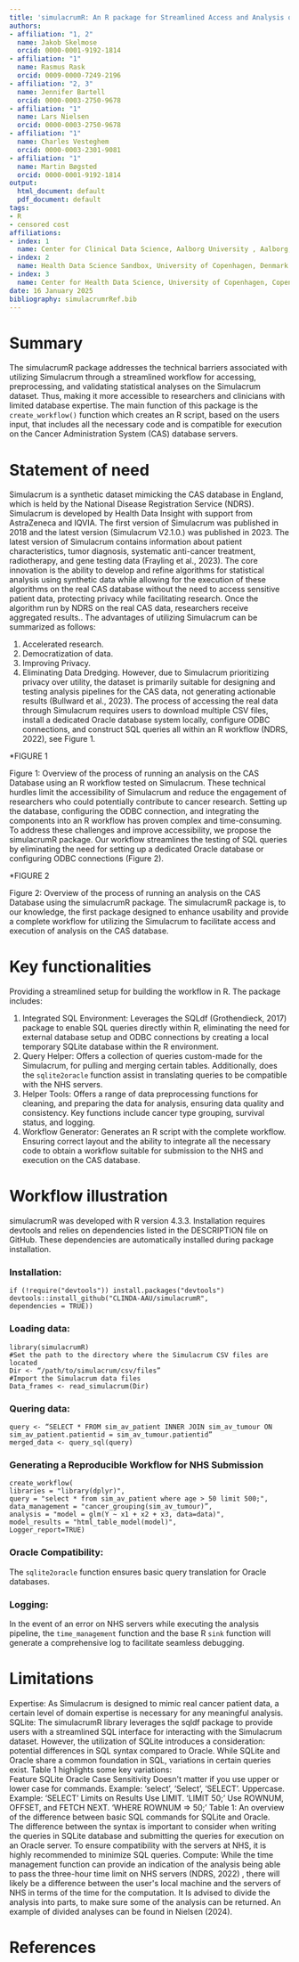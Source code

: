 ```yaml
---
title: 'simulacrumR: An R package for Streamlined Access and Analysis of the Simulacrum Cancer Dataset'
authors:
- affiliation: "1, 2"
  name: Jakob Skelmose 
  orcid: 0000-0001-9192-1814
- affiliation: "1"
  name: Rasmus Rask
  orcid: 0009-0000-7249-2196
- affiliation: "2, 3"
  name: Jennifer Bartell 
  orcid: 0000-0003-2750-9678
- affiliation: "1"
  name: Lars Nielsen  
  orcid: 0000-0003-2750-9678
- affiliation: "1"
  name: Charles Vesteghem  
  orcid: 0000-0003-2301-9081
- affiliation: "1"
  name: Martin Bøgsted
  orcid: 0000-0001-9192-1814
output:
  html_document: default
  pdf_document: default
tags:
- R
- censored cost
affiliations:
- index: 1
  name: Center for Clinical Data Science, Aalborg University , Aalborg, Denmark
- index: 2
  name: Health Data Science Sandbox, University of Copenhagen, Denmark
- index: 3
  name: Center for Health Data Science, University of Copenhagen, Copenhagen, Denmark
date: 16 January 2025
bibliography: simulacrumrRef.bib
---
```



# Summary
The simulacrumR package addresses the technical barriers associated with utilizing Simulacrum through a streamlined workflow for accessing, preprocessing, and validating statistical analyses on the Simulacrum dataset. Thus, making it more accessible to researchers and clinicians with limited database expertise. The main function of this package is the `create_workflow()` function which creates an R script, based on the users input, that includes all the necessary code and is compatible for execution on the Cancer Administration System (CAS) database servers.
# Statement of need 
Simulacrum is a synthetic dataset mimicking the CAS database in England, which is held by the National Disease Registration Service (NDRS). Simulacrum is developed by Health Data Insight with support from AstraZeneca and IQVIA. The first version of Simulacrum was published in 2018 and the latest version (Simulacrum V2.1.0.) was published in 2023. The latest version of Simulacrum contains information about patient characteristics, tumor diagnosis, systematic anti-cancer treatment, radiotherapy, and gene testing data (Frayling et al., 2023). The core innovation is the ability to develop and refine algorithms for statistical analysis using synthetic data while allowing for the execution of these algorithms on the real CAS database without the need to access sensitive patient data, protecting privacy while facilitating research. Once the algorithm run by NDRS on the real CAS data, researchers receive aggregated results.. 
The advantages of utilizing Simulacrum can be summarized as follows: 
1.	Accelerated research.
2.	Democratization of data.
3.	Improving Privacy. 
4.	Eliminating Data Dredging.
However, due to Simulacrum prioritizing privacy over utility, the dataset is primarily suitable for designing and testing analysis pipelines for the CAS data, not generating actionable results (Bullward et al., 2023). 
The process of accessing the real data through Simulacrum requires users to download multiple CSV files, install a dedicated Oracle database system locally, configure ODBC connections, and construct SQL queries all within an R workflow (NDRS, 2022), see Figure 1. 
 
*FIGURE 1

Figure 1: Overview of the process of running an analysis on the CAS Database using an R workflow tested on Simulacrum. 
These technical hurdles limit the accessibility of Simulacrum and reduce the engagement of researchers who could potentially contribute to cancer research. Setting up the database, configuring the ODBC connection, and integrating the components into an R workflow has proven complex and time-consuming. To address these challenges and improve accessibility, we propose the simulacrumR package. Our workflow streamlines the testing of SQL queries by eliminating the need for setting up a dedicated Oracle database or configuring ODBC connections (Figure 2). 

*FIGURE 2
 
Figure 2: Overview of the process of running an analysis on the CAS Database using the simulacrumR package.
The simulacrumR package is, to our knowledge, the first package designed to enhance usability and provide a complete workflow for utilizing the Simulacrum to facilitate access and execution of analysis on the CAS database.
# Key functionalities 
Providing a streamlined setup for building the workflow in R. The package includes:
1.	Integrated SQL Environment: Leverages the SQLdf (Grothendieck, 2017) package to enable SQL queries directly within R, eliminating the need for external database setup and ODBC connections by creating a local temporary SQLite database within the R environment. 
2.	Query Helper: Offers a collection of queries custom-made for the Simulacrum, for pulling and merging certain tables. Additionally, does the `sqlite2oracle` function assist in translating queries to be compatible with the NHS servers.
3.	Helper Tools: Offers a range of data preprocessing functions for cleaning, and preparing the data for analysis, ensuring data quality and consistency. Key functions include cancer type grouping, survival status, and logging. 
4.	Workflow Generator: Generates an R script with the complete workflow. Ensuring correct layout and the ability to integrate all the necessary code to obtain a workflow suitable for submission to the NHS and execution on the CAS database. 
# Workflow illustration
simulacrumR was developed with R version 4.3.3. Installation requires devtools and relies on dependencies listed in the DESCRIPTION file on GitHub. These dependencies are automatically installed during package installation.
### Installation:
```{R]
if (!require("devtools")) install.packages("devtools")
devtools::install_github("CLINDA-AAU/simulacrumR",
dependencies = TRUE)) 
```
### Loading data:
```{R}
library(simulacrumR)
#Set the path to the directory where the Simulacrum CSV files are located 
Dir <- “/path/to/simulacrum/csv/files”
#Import the Simulacrum data files 
Data_frames <- read_simulacrum(Dir)
```
### Quering data:
```{R}
query <- “SELECT * FROM sim_av_patient INNER JOIN sim_av_tumour ON sim_av_patient.patientid = sim_av_tumour.patientid”
merged_data <- query_sql(query)
```
### Generating a Reproducible Workflow for NHS Submission 
```
create_workflow( 
libraries = "library(dplyr)", 
query = "select * from sim_av_patient where age > 50 limit 500;", 
data_management = "cancer_grouping(sim_av_tumour)”,
analysis = "model = glm(Y ~ x1 + x2 + x3, data=data)",
model_results = "html_table_model(model)", 
Logger_report=TRUE)
```
### Oracle Compatibility: 
The `sqlite2oracle` function ensures basic query translation for Oracle databases.
### Logging: 
In the event of an error on NHS servers while executing the analysis pipeline, the `time_management` function and the base R `sink` function will generate a comprehensive log to facilitate seamless debugging.
# Limitations 
Expertise: As Simulacrum is designed to mimic real cancer patient data, a certain level of domain expertise is necessary for any meaningful analysis.
SQLite: The simulacrumR library leverages the sqldf package to provide users with a streamlined SQL interface for interacting with the Simulacrum dataset. However, the utilization of SQLite introduces a consideration: potential differences in SQL syntax compared to Oracle. While SQLite and Oracle share a common foundation in SQL, variations in certain queries exist. Table 1 highlights some key variations:  
Feature	SQLite	Oracle
Case Sensitivity	Doesn't matter if you use upper or lower case for commands. Example: ‘select’, ‘Select’, ‘SELECT’.	Uppercase. Example: ‘SELECT’
Limits on Results	Use LIMIT. ‘LIMIT 50;’	Use ROWNUM, OFFSET, and FETCH NEXT. ‘WHERE ROWNUM => 50;’
Table 1: An overview of the difference between basic SQL commands for SQLite and Oracle.  
The difference between the syntax is important to consider when writing the queries in SQLite database and submitting the queries for execution on an Oracle server. To ensure compatibility with the servers at NHS, it is highly recommended to minimize SQL queries. Compute: While the time management function can provide an indication of the analysis being able to pass the three-hour time limit on NHS servers (NDRS, 2022) , there will likely be a difference between the user's local machine and the servers of NHS in terms of the time for the computation. It Is advised to divide the analysis into parts, to make sure some of the analysis can be returned. An example of divided analyses can be found in Nielsen (2024).

# References 
